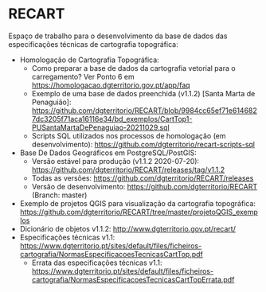 # RECART
Espaço de trabalho para o desenvolvimento da base de dados das especificações técnicas de cartografia topográfica:
- Homologação de Cartografia Topográfica:
    - Como preparar a base de dados da cartografia vetorial para o carregamento? Ver Ponto 6 em https://homologacao.dgterritorio.gov.pt/app/faq
    - Exemplo de uma base de dados preenchida (v1.1.2) [Santa Marta de Penaguião]: https://github.com/dgterritorio/RECART/blob/9984cc65ef71e6146827dc3205f71aca16116e34/bd_exemplos/CartTop1-PUSantaMartaDePenaguiao-20211029.sql
    - Scripts SQL utilizados nos processos de homologação (em desenvolvimento): https://github.com/dgterritorio/recart-scripts-sql
- Base De Dados Geográficos em PostgreSQL/PostGIS:
    - Versão estável para produção (v1.1.2 2020-07-20): https://github.com/dgterritorio/RECART/releases/tag/v1.1.2
    - Todas as versões: https://github.com/dgterritorio/RECART/releases
    - Versão de desenvolvimento: https://github.com/dgterritorio/RECART (Branch: master)
- Exemplo de projetos QGIS para visualização da cartografia topográfica: https://github.com/dgterritorio/RECART/tree/master/projetoQGIS_exemplos
- Dicionário de objetos v1.1.2: http://www.dgterritorio.gov.pt/recart/
- Especificações técnicas v1.1: https://www.dgterritorio.pt/sites/default/files/ficheiros-cartografia/NormasEspecificacoesTecnicasCartTop.pdf
  - Errata das especificações técnicas v1.1: https://www.dgterritorio.pt/sites/default/files/ficheiros-cartografia/NormasEspecificacoesTecnicasCartTopErrata.pdf
